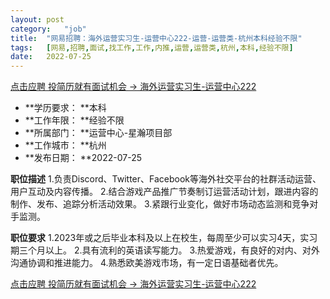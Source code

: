```yaml
---
layout:	post
category:	"job"
title:	"网易招聘：海外运营实习生-运营中心222-运营-运营类-杭州本科经验不限"
tags:	[网易,招聘,面试,找工作,工作,内推,运营,运营类,杭州,本科,经验不限]
date:	2022-07-25
---
```


[点击应聘 投简历就有面试机会 -> 海外运营实习生-运营中心222](http://mobile.bole.netease.com/bole/boleDetail?id=41774&employeeId=346f03c3cda5f04c&key=all)



- **学历要求： **本科
- **工作年限： **经验不限
- **所属部门： **运营中心-星瀚项目部
- **工作城市： **杭州
- **发布日期： **2022-07-25



**职位描述**
1.负责Discord、Twitter、Facebook等海外社交平台的社群活动运营、用户互动及内容传播。
2.结合游戏产品推广节奏制订运营活动计划，跟进内容的制作、发布、追踪分析活动效果。
3.紧跟行业变化，做好市场动态监测和竞争对手监测。



**职位要求**
1.2023年或之后毕业本科及以上在校生，每周至少可以实习4天，实习期三个月以上。
2.具有流利的英语读写能力。
3.热爱游戏，有良好的对内、对外沟通协调和推进能力。
4.熟悉欧美游戏市场，有一定日语基础者优先。



[点击应聘 投简历就有面试机会 -> 海外运营实习生-运营中心222](http://mobile.bole.netease.com/bole/boleDetail?id=41774&employeeId=346f03c3cda5f04c&key=all)